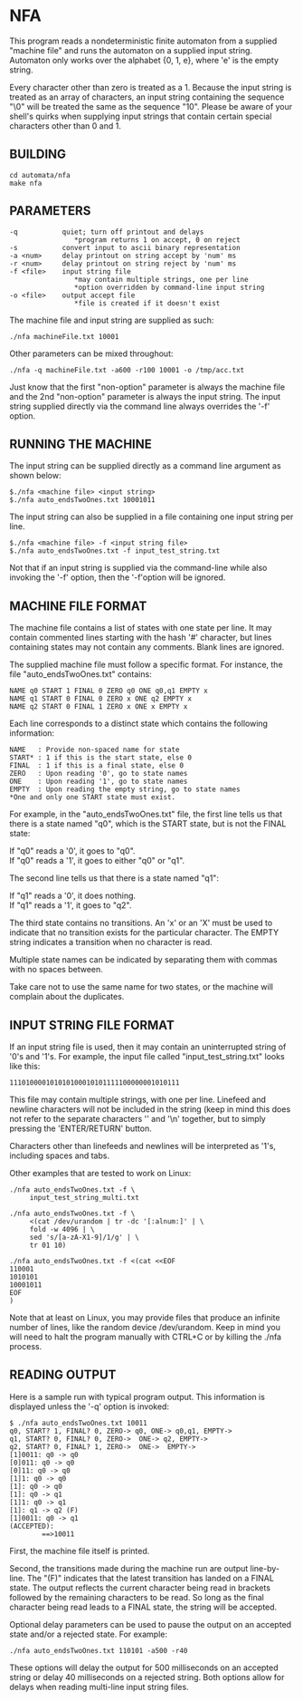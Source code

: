 
NFA
===========
This program reads a nondeterministic finite automaton
from a supplied "machine file" and runs the automaton 
on a supplied input string. Automaton only works
over the alphabet {0, 1, e}, where 'e' is the empty string.

Every character other than zero is treated as a 1. 
Because the input string is treated as an array of 
characters, an input string containing the 
sequence "\0" will be treated the same as the 
sequence "10". Please be aware of your shell's
quirks when supplying input strings that contain
certain special characters other than 0 and 1.

BUILDING
--------------
```
cd automata/nfa
make nfa
```

PARAMETERS
----------
```
-q           quiet; turn off printout and delays
                *program returns 1 on accept, 0 on reject
-s           convert input to ascii binary representation
-a <num>     delay printout on string accept by 'num' ms
-r <num>     delay printout on string reject by 'num' ms
-f <file>    input string file
                *may contain multiple strings, one per line
                *option overridden by command-line input string
-o <file>    output accept file
                *file is created if it doesn't exist
```

The machine file and input string are supplied as such:
```
./nfa machineFile.txt 10001
```
Other parameters can be mixed throughout:
```
./nfa -q machineFile.txt -a600 -r100 10001 -o /tmp/acc.txt
```
Just know that the first "non-option" parameter is always
the machine file and the 2nd "non-option" parameter is 
always the input string. The input string supplied directly
via the command line always overrides the '-f' option. 

RUNNING THE MACHINE
-------------------------
The input string can be supplied directly as a
command line argument as shown below:
```
$./nfa <machine file> <input string>
$./nfa auto_endsTwoOnes.txt 10001011
```
The input string can also be supplied in a file containing
one input string per line.
```
$./nfa <machine file> -f <input string file>
$./nfa auto_endsTwoOnes.txt -f input_test_string.txt
```
Not that if an input string is supplied via the command-line 
while also invoking the '-f' option, then the '-f'option 
will be ignored.

MACHINE FILE FORMAT
-------------------------
The machine file contains a list of states with one
state per line. It may contain commented lines starting
with the hash '#' character, but lines containing states
may not contain any comments. Blank lines are ignored.

The supplied machine file must follow a specific
format. For instance, the file "auto_endsTwoOnes.txt"
contains:
```
NAME q0 START 1 FINAL 0 ZERO q0 ONE q0,q1 EMPTY x
NAME q1 START 0 FINAL 0 ZERO x ONE q2 EMPTY x
NAME q2 START 0 FINAL 1 ZERO x ONE x EMPTY x 
```
Each line corresponds to a distinct state which
contains the following information:
```
NAME   : Provide non-spaced name for state
START* : 1 if this is the start state, else 0
FINAL  : 1 if this is a final state, else 0
ZERO   : Upon reading '0', go to state names
ONE    : Upon reading '1', go to state names
EMPTY  : Upon reading the empty string, go to state names
*One and only one START state must exist.
```

For example, in the "auto_endsTwoOnes.txt" file, the
first line tells us that there is a state named "q0",
which is the START state, but is not the FINAL state:

If "q0" reads a '0', it goes to "q0". <br />
If "q0" reads a '1', it goes to either "q0" or "q1".

The second line tells us that there is a state named
"q1":

If "q1" reads a '0', it does nothing. <br />
If "q1" reads a '1', it goes to "q2".

The third state contains no transitions. An 'x' or an
'X' must be used to indicate that no transition
exists for the particular character. The EMPTY string
indicates a transition when no character is read.

Multiple state names can be indicated by separating
them with commas with no spaces between.

Take care not to use the same name for two
states, or the machine will complain about
the duplicates.

INPUT STRING FILE FORMAT
------------------------------
If an input string file is used, then it may contain 
an uninterrupted string of '0's and '1's. For example, 
the input file  called  "input_test_string.txt" looks 
like this:

```
111010000101010100010101111100000001010111
```

This file may contain multiple strings, with
one per line. Linefeed and newline characters
will not be included in the string (keep in mind
this does not refer to the separate characters
'\' and '\n' together, but to simply pressing
the 'ENTER/RETURN' button. 

Characters other than linefeeds and newlines will
be interpreted as '1's, including spaces and tabs.

Other examples that are tested to work on Linux:

```
./nfa auto_endsTwoOnes.txt -f \
     input_test_string_multi.txt
```
```
./nfa auto_endsTwoOnes.txt -f \
     <(cat /dev/urandom | tr -dc '[:alnum:]' | \
     fold -w 4096 | \
     sed 's/[a-zA-X1-9]/1/g' | \
     tr 01 10)
```
```
./nfa auto_endsTwoOnes.txt -f <(cat <<EOF
110001
1010101
10001011
EOF
)
```
Note that at least on Linux, you may provide files
that produce an infinite number of lines, like the
random device /dev/urandom. Keep in mind you will 
need to halt the program manually with CTRL+C or
by killing the ./nfa process.

READING OUTPUT
--------------------
Here is a sample run with typical program output. 
This information is displayed unless the '-q'
option is invoked:
```
$ ./nfa auto_endsTwoOnes.txt 10011
q0, START? 1, FINAL? 0, ZERO-> q0, ONE-> q0,q1, EMPTY->
q1, START? 0, FINAL? 0, ZERO->  ONE-> q2, EMPTY->
q2, START? 0, FINAL? 1, ZERO->  ONE->  EMPTY->
[1]0011: q0 -> q0
[0]011: q0 -> q0
[0]11: q0 -> q0
[1]1: q0 -> q0
[1]: q0 -> q0
[1]: q0 -> q1
[1]1: q0 -> q1
[1]: q1 -> q2 (F)
[1]0011: q0 -> q1
(ACCEPTED):
        ==>10011
```

First, the machine file itself is printed.

Second, the transitions made during the machine run
are output line-by-line. The "(F)" indicates that the 
latest transition has landed on a FINAL state. The output
reflects the current character being read in brackets
followed by the remaining characters to be read. So long
as the final character being read leads to a FINAL state, 
the string will be accepted.

Optional delay parameters can be used to pause the
output on an accepted state and/or a rejected state.
For example:

```
./nfa auto_endsTwoOnes.txt 110101 -a500 -r40
```

These options will delay the output for 500 
milliseconds on an accepted string or delay 40 
milliseconds on a rejected string. Both options allow 
for delays when reading multi-line input string files.

